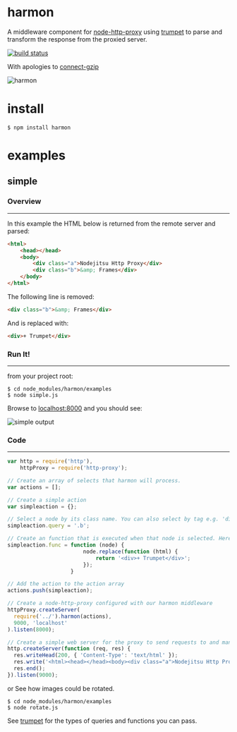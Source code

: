 harmon
======

A middleware component for [node-http-proxy](https://github.com/nodejitsu/node-http-proxy) using [trumpet](https://github.com/substack/node-trumpet) to parse and transform the response from the proxied server.

[![build status](https://secure.travis-ci.org/No9/harmon.png)](http://travis-ci.org/No9/harmon)

With apologies to [connect-gzip](https://github.com/nateps/connect-gzip)

![harmon](http://i.imgur.com/fpMGL.png)

install
=======
```
$ npm install harmon
```
examples
========

simple
------
### Overview
------------
In this example the HTML below is returned from the remote server and parsed:
``` html
<html>
	<head></head>
	<body>
		<div class="a">Nodejitsu Http Proxy</div>
		<div class="b">&amp; Frames</div>
	</body>
</html>
```
  
The following line is removed: 
``` html
<div class="b">&amp; Frames</div> 
```
And is replaced with: 
``` html 
<div>+ Trumpet</div>
``` 
### Run It! 
----------- 
from your project root:
```
$ cd node_modules/harmon/examples
$ node simple.js
```
Browse to [localhost:8000](http://localhost:8000) and you should see:

![simple output](http://i.imgur.com/Gpbzt.png)

### Code
--------
``` js
var http = require('http'),
    httpProxy = require('http-proxy');

// Create an array of selects that harmon will process. 
var actions = [];

// Create a simple action
var simpleaction = {};

// Select a node by its class name. You can also select by tag e.g. 'div'
simpleaction.query = '.b';

// Create an function that is executed when that node is selected. Here we just replace '& frames' with '+trumpet' 
simpleaction.func = function (node) {
               			node.replace(function (html) {
                			return '<div>+ Trumpet</div>';
               			});
            		} 

// Add the action to the action array
actions.push(simpleaction);

// Create a node-http-proxy configured with our harmon middleware
httpProxy.createServer(
  require('../').harmon(actions),
  9000, 'localhost'
).listen(8000);

// Create a simple web server for the proxy to send requests to and manipulate the data from
http.createServer(function (req, res) {
  res.writeHead(200, { 'Content-Type': 'text/html' });
  res.write('<html><head></head><body><div class="a">Nodejitsu Http Proxy</div><div class="b">&amp; Frames</div></body></html>');
  res.end();
}).listen(9000); 
```
or 
See how images could be rotated.
```
$ cd node_modules/harmon/examples
$ node rotate.js
```

See [trumpet](https://github.com/No9/node-trumpet#update) for the types of queries and functions you can pass.